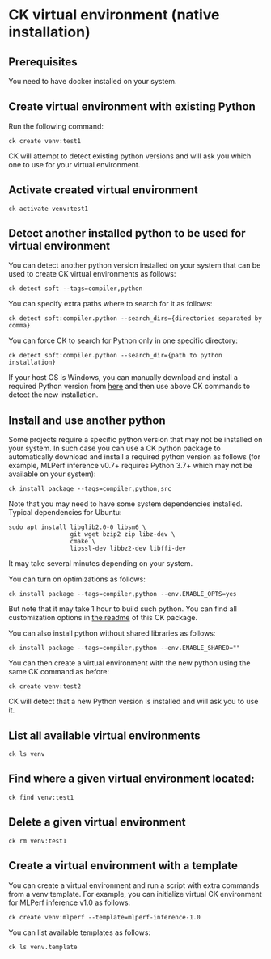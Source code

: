 # CK virtual environment (native installation)

## Prerequisites

You need to have docker installed on your system.

## Create virtual environment with existing Python

Run the following command:
```
ck create venv:test1
```

CK will attempt to detect existing python versions and will ask you which one to use for your virtual environment.

## Activate created virtual environment

```
ck activate venv:test1
```

## Detect another installed python to be used for virtual environment

You can detect another python version installed on your system 
that can be used to create CK virtual environments as follows:

```
ck detect soft --tags=compiler,python
```

You can specify extra paths where to search for it as follows:
```
ck detect soft:compiler.python --search_dirs={directories separated by comma}
```

You can force CK to search for Python only in one specific directory:
```
ck detect soft:compiler.python --search_dir={path to python installation}
```

If your host OS is Windows, you can manually download and install a required Python version 
from [here](https://www.python.org/downloads/windows/) and then use above CK commands 
to detect the new installation.

## Install and use another python

Some projects require a specific python version that may not be installed on your system.
In such case you can use a CK python package to automatically download 
and install a required python version as follows (for example, MLPerf inference v0.7+ 
requires Python 3.7+ which may not be available on your system):
```
ck install package --tags=compiler,python,src
```

Note that you may need to have some system dependencies installed. Typical dependencies for Ubuntu:
```
sudo apt install libglib2.0-0 libsm6 \
                 git wget bzip2 zip libz-dev \
                 cmake \
                 libssl-dev libbz2-dev libffi-dev
```

It may take several minutes depending on your system.

You can turn on optimizations as follows:
```
ck install package --tags=compiler,python --env.ENABLE_OPTS=yes
```

But note that it may take 1 hour to build such python. 
You can find all customization options in [the readme](https://github.com/octoml/ck-venv/tree/main/package/python-from-src) 
of this CK package.

You can also install python without shared libraries as follows:
```
ck install package --tags=compiler,python --env.ENABLE_SHARED=""
```

You can then create a virtual environment with the new python using the same CK command as before:
```
ck create venv:test2
```

CK will detect that a new Python version is installed and will ask you to use it.

## List all available virtual environments
```
ck ls venv
```

## Find where a given virtual environment located:

```
ck find venv:test1
```

## Delete a given virtual environment
```
ck rm venv:test1
```

## Create a virtual environment with a template

You can create a virtual environment and run a script with extra commands from a venv template.
For example, you can initialize virtual CK environment for MLPerf inference v1.0 as follows:
```
ck create venv:mlperf --template=mlperf-inference-1.0
```

You can list available templates as follows:
```
ck ls venv.template
```
